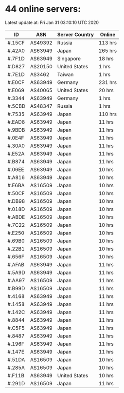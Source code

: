 # 44 online servers:

Latest update at: Fri Jan 31 03:10:10 UTC 2020

| ID | ASN | Server Country | Online |
| -- | --- | -------------- | ------ |
| #.15CF | AS49392 | Russia | 113 hrs |
| #.42A0 | AS63949 | Japan | 265 hrs |
| #.7F1D | AS63949 | Singapore | 18 hrs |
| #.D827 | AS20150 | United States | 1 hrs |
| #.7E1D | AS3462 | Taiwan | 1 hrs |
| #.E0CF | AS63949 | Germany | 231 hrs |
| #.E069 | AS40065 | United States | 20 hrs |
| #.3344 | AS63949 | Germany | 1 hrs |
| #.5CBD | AS48347 | Russia | 1 hrs |
| #.7535 | AS63949 | Japan | 110 hrs |
| #.EAD8 | AS63949 | Japan | 11 hrs |
| #.9BDB | AS63949 | Japan | 11 hrs |
| #.0E4F | AS63949 | Japan | 11 hrs |
| #.30A0 | AS63949 | Japan | 11 hrs |
| #.E52A | AS63949 | Japan | 11 hrs |
| #.B874 | AS63949 | Japan | 11 hrs |
| #.06EE | AS63949 | Japan | 10 hrs |
| #.A816 | AS63949 | Japan | 10 hrs |
| #.E6BA | AS16509 | Japan | 10 hrs |
| #.50CF | AS16509 | Japan | 10 hrs |
| #.DB98 | AS16509 | Japan | 10 hrs |
| #.018D | AS16509 | Japan | 10 hrs |
| #.ABDE | AS16509 | Japan | 10 hrs |
| #.7C22 | AS16509 | Japan | 10 hrs |
| #.E250 | AS16509 | Japan | 10 hrs |
| #.69B0 | AS16509 | Japan | 10 hrs |
| #.22B1 | AS16509 | Japan | 10 hrs |
| #.656F | AS16509 | Japan | 10 hrs |
| #.AFAB | AS63949 | Japan | 11 hrs |
| #.5A9D | AS63949 | Japan | 11 hrs |
| #.AA97 | AS16509 | Japan | 11 hrs |
| #.B99D | AS16509 | Japan | 11 hrs |
| #.4168 | AS63949 | Japan | 11 hrs |
| #.1458 | AS63949 | Japan | 11 hrs |
| #.142C | AS63949 | Japan | 11 hrs |
| #.8844 | AS63949 | Japan | 11 hrs |
| #.C5F5 | AS63949 | Japan | 11 hrs |
| #.8487 | AS63949 | Japan | 11 hrs |
| #.196F | AS63949 | Japan | 11 hrs |
| #.147E | AS63949 | Japan | 11 hrs |
| #.51DA | AS16509 | Japan | 10 hrs |
| #.285A | AS16509 | Japan | 10 hrs |
| #.F11B | AS63949 | United States | 10 hrs |
| #.291D | AS16509 | Japan | 11 hrs |


